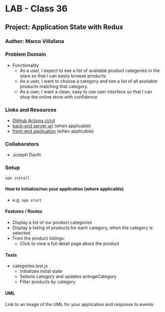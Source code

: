 # LAB - Class 36

## Project: Application State with Redux

### Author: Marco Villafana

### Problem Domain  

+ Functionality
  + As a user, I expect to see a list of available product categories in the store so that I can easily browse products.
  + As a user, I want to choose a category and see a list of all available products matching that category.
  + As a user, I want a clean, easy to use user interface so that I can shop the online store with confidence

### Links and Resources

+ [GitHub Actions ci/cd](https://github.com/rkgallaway/server-deployment-practice-d51/actions)
+ [back-end server url](http://xyz.com) (when applicable)
+ [front-end application](http://xyz.com) (when applicable)

### Collaborators

+ Joseph Davitt

### Setup

`npm install`

#### How to initialize/run your application (where applicable)

+ e.g. `npm start`

#### Features / Routes

+ Display a list of our product categories
+ Display a listing of products for each category, when the category is selected
+ From the product listings:
  + Click to view a full detail page about the product

#### Tests

+ categories.test.js
  + Initializes initial state
  + Selects category and updates activgeCategory
  + Filter products by category

#### UML

Link to an image of the UML for your application and response to events
